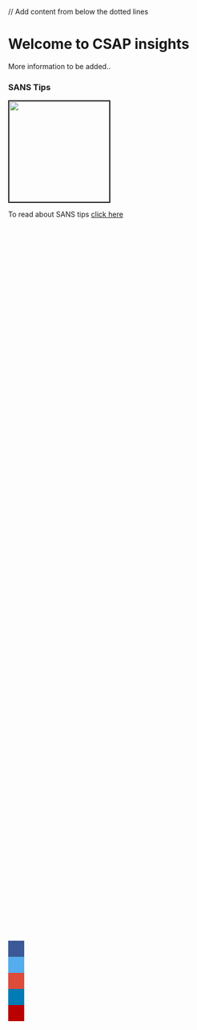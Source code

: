 // Add content from below the dotted lines 

# Welcome to CSAP insights

More information to be added..

<style>
body {margin:0;height:2000px;}

.icon-bar {
  position: fixed;
  top: 50%;
  -webkit-transform: translateY(-50%);
  -ms-transform: translateY(-50%);
  transform: translateY(-50%);
}

.icon-bar a {
  display: block;
  text-align: center;
  padding: 16px;
  transition: all 0.3s ease;
  color: white;
  font-size: 20px;
}

.icon-bar a:hover {
  background-color: #000;
}

.facebook {
  background: #3B5998;
  color: white;
}

.twitter {
  background: #55ACEE;
  color: white;
}

.google {
  background: #dd4b39;
  color: white;
}

.linkedin {
  background: #007bb5;
  color: white;
}

.youtube {
  background: #bb0000;
  color: white;
}

.content {
  margin-left: 75px;
  font-size: 30px;
}
</style>
<body>

<div class="icon-bar">
  <a href="#" class="facebook"><i class="fa fa-facebook"></i></a> 
  <a href="#" class="twitter"><i class="fa fa-twitter"></i></a> 
  <a href="#" class="google"><i class="fa fa-google"></i></a> 
  <a href="#" class="linkedin"><i class="fa fa-linkedin"></i></a>
  <a href="#" class="youtube"><i class="fa fa-youtube"></i></a> 
</div>


### SANS Tips
<a href="https://github.com/csapofficial/insights/blob/master/SANS%20free%20tools.pdf"><img border="2" alt="" src="https://user-images.githubusercontent.com/64637338/81290124-2e8dc000-9070-11ea-9375-ae4caa80809a.jpg" width="200" height="200"></a>
<p>To read about SANS tips <a href="https://github.com/csapofficial/insights/blob/master/SANS%20free%20tools.pdf">click here</a></p>





